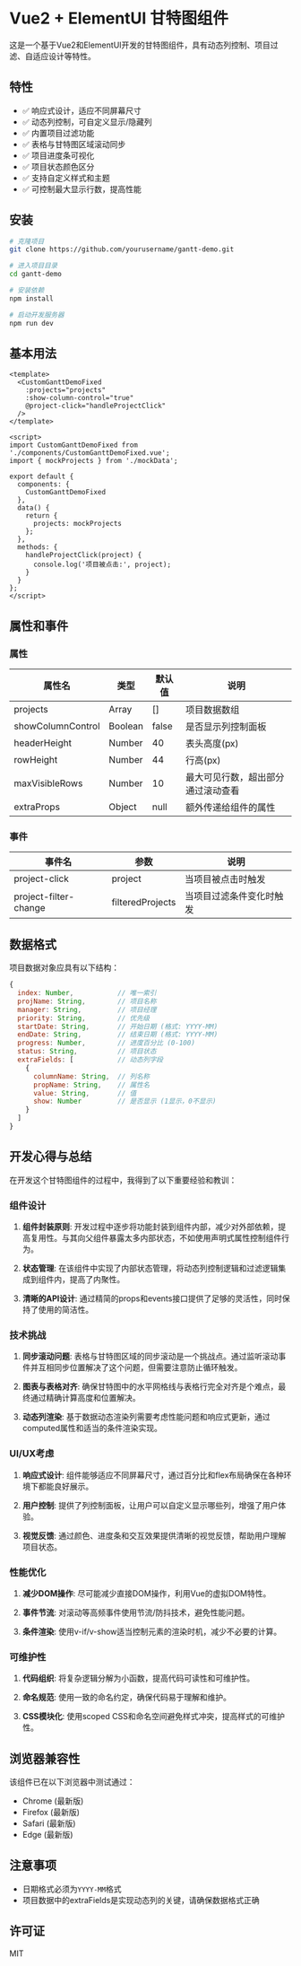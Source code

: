 # Vue2 + ElementUI 甘特图组件

这是一个基于Vue2和ElementUI开发的甘特图组件，具有动态列控制、项目过滤、自适应设计等特性。

## 特性

- ✅ 响应式设计，适应不同屏幕尺寸
- ✅ 动态列控制，可自定义显示/隐藏列
- ✅ 内置项目过滤功能
- ✅ 表格与甘特图区域滚动同步
- ✅ 项目进度条可视化
- ✅ 项目状态颜色区分
- ✅ 支持自定义样式和主题
- ✅ 可控制最大显示行数，提高性能

## 安装

```bash
# 克隆项目
git clone https://github.com/yourusername/gantt-demo.git

# 进入项目目录
cd gantt-demo

# 安装依赖
npm install

# 启动开发服务器
npm run dev
```

## 基本用法

```vue
<template>
  <CustomGanttDemoFixed
    :projects="projects"
    :show-column-control="true"
    @project-click="handleProjectClick"
  />
</template>

<script>
import CustomGanttDemoFixed from './components/CustomGanttDemoFixed.vue';
import { mockProjects } from './mockData';

export default {
  components: {
    CustomGanttDemoFixed
  },
  data() {
    return {
      projects: mockProjects
    };
  },
  methods: {
    handleProjectClick(project) {
      console.log('项目被点击:', project);
    }
  }
};
</script>
```

## 属性和事件

### 属性

| 属性名 | 类型 | 默认值 | 说明 |
|--------|------|--------|------|
| projects | Array | [] | 项目数据数组 |
| showColumnControl | Boolean | false | 是否显示列控制面板 |
| headerHeight | Number | 40 | 表头高度(px) |
| rowHeight | Number | 44 | 行高(px) |
| maxVisibleRows | Number | 10 | 最大可见行数，超出部分通过滚动查看 |
| extraProps | Object | null | 额外传递给组件的属性 |

### 事件

| 事件名 | 参数 | 说明 |
|--------|------|------|
| project-click | project | 当项目被点击时触发 |
| project-filter-change | filteredProjects | 当项目过滤条件变化时触发 |

## 数据格式

项目数据对象应具有以下结构：

```javascript
{
  index: Number,           // 唯一索引
  projName: String,        // 项目名称
  manager: String,         // 项目经理
  priority: String,        // 优先级
  startDate: String,       // 开始日期 (格式: YYYY-MM)
  endDate: String,         // 结束日期 (格式: YYYY-MM)
  progress: Number,        // 进度百分比 (0-100)
  status: String,          // 项目状态
  extraFields: [           // 动态列字段
    {
      columnName: String,  // 列名称
      propName: String,    // 属性名
      value: String,       // 值
      show: Number         // 是否显示 (1显示，0不显示)
    }
  ]
}
```

## 开发心得与总结

在开发这个甘特图组件的过程中，我得到了以下重要经验和教训：

### 组件设计

1. **组件封装原则**: 开发过程中逐步将功能封装到组件内部，减少对外部依赖，提高复用性。与其向父组件暴露太多内部状态，不如使用声明式属性控制组件行为。

2. **状态管理**: 在该组件中实现了内部状态管理，将动态列控制逻辑和过滤逻辑集成到组件内，提高了内聚性。

3. **清晰的API设计**: 通过精简的props和events接口提供了足够的灵活性，同时保持了使用的简洁性。

### 技术挑战

1. **同步滚动问题**: 表格与甘特图区域的同步滚动是一个挑战点。通过监听滚动事件并互相同步位置解决了这个问题，但需要注意防止循环触发。

2. **图表与表格对齐**: 确保甘特图中的水平网格线与表格行完全对齐是个难点，最终通过精确计算高度和位置解决。

3. **动态列渲染**: 基于数据动态渲染列需要考虑性能问题和响应式更新，通过computed属性和适当的条件渲染实现。

### UI/UX考虑

1. **响应式设计**: 组件能够适应不同屏幕尺寸，通过百分比和flex布局确保在各种环境下都能良好展示。

2. **用户控制**: 提供了列控制面板，让用户可以自定义显示哪些列，增强了用户体验。

3. **视觉反馈**: 通过颜色、进度条和交互效果提供清晰的视觉反馈，帮助用户理解项目状态。

### 性能优化

1. **减少DOM操作**: 尽可能减少直接DOM操作，利用Vue的虚拟DOM特性。

2. **事件节流**: 对滚动等高频事件使用节流/防抖技术，避免性能问题。

3. **条件渲染**: 使用v-if/v-show适当控制元素的渲染时机，减少不必要的计算。

### 可维护性

1. **代码组织**: 将复杂逻辑分解为小函数，提高代码可读性和可维护性。

2. **命名规范**: 使用一致的命名约定，确保代码易于理解和维护。

3. **CSS模块化**: 使用scoped CSS和命名空间避免样式冲突，提高样式的可维护性。

## 浏览器兼容性

该组件已在以下浏览器中测试通过：

- Chrome (最新版)
- Firefox (最新版)
- Safari (最新版)
- Edge (最新版)

## 注意事项

- 日期格式必须为`YYYY-MM`格式
- 项目数据中的extraFields是实现动态列的关键，请确保数据格式正确

## 许可证

MIT 